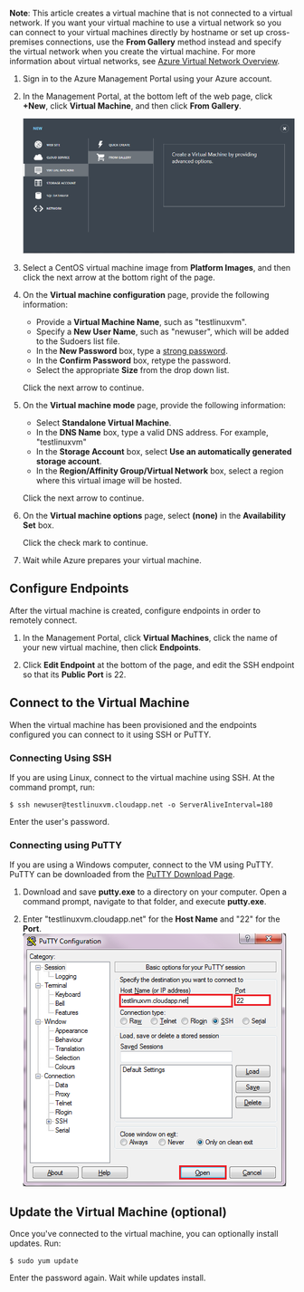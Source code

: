 <properties writer="kathydav" editor="tysonn" manager="jeffreyg" />

**Note**: This article creates a virtual machine that is not connected to a virtual network. If you want your virtual machine to use a virtual network so you can connect to your virtual machines directly by hostname or set up
cross-premises connections, use the **From Gallery** method instead and specify the virtual network when you create the virtual machine. For more information about virtual networks, see [Azure Virtual Network Overview][Azure Virtual Network Overview].

1.  Sign in to the Azure Management Portal using your Azure account.
2.  In the Management Portal, at the bottom left of the web page, click **+New**, click **Virtual Machine**, and then click **From Gallery**.

    ![Create a New Virtual Machine][Create a New Virtual Machine]

3.  Select a CentOS virtual machine image from **Platform Images**, and then click the next arrow at the bottom right of the page.

4.  On the **Virtual machine configuration** page, provide the following information:

    -   Provide a **Virtual Machine Name**, such as "testlinuxvm".
    -   Specify a **New User Name**, such as "newuser", which will be added to the Sudoers list file.
    -   In the **New Password** box, type a [strong password][strong password].
    -   In the **Confirm Password** box, retype the password.
    -   Select the appropriate **Size** from the drop down list.

    Click the next arrow to continue.

5.  On the **Virtual machine mode** page, provide the following information:

    -   Select **Standalone Virtual Machine**.
    -   In the **DNS Name** box, type a valid DNS address. For example, "testlinuxvm"
    -   In the **Storage Account** box, select **Use an automatically generated storage account**.
    -   In the **Region/Affinity Group/Virtual Network** box, select a region where this virtual image will be hosted.

    Click the next arrow to continue.

6.  On the **Virtual machine options** page, select **(none)** in the **Availability Set** box.

    Click the check mark to continue.

7.  Wait while Azure prepares your virtual machine.

## Configure Endpoints

After the virtual machine is created, configure endpoints in order to remotely connect.

1.  In the Management Portal, click **Virtual Machines**, click the name of your new virtual machine, then click **Endpoints**.

2.  Click **Edit Endpoint** at the bottom of the page, and edit the SSH endpoint so that its **Public Port** is 22.

## Connect to the Virtual Machine

When the virtual machine has been provisioned and the endpoints configured you can connect to it using SSH or PuTTY.

### Connecting Using SSH

If you are using Linux, connect to the virtual machine using SSH. At the command prompt, run:

    $ ssh newuser@testlinuxvm.cloudapp.net -o ServerAliveInterval=180

Enter the user's password.

### Connecting using PuTTY

If you are using a Windows computer, connect to the VM using PuTTY. PuTTY can be downloaded from the [PuTTY Download Page][PuTTY Download Page].

1.  Download and save **putty.exe** to a directory on your computer. Open a command prompt, navigate to that folder, and execute **putty.exe**.

2.  Enter "testlinuxvm.cloudapp.net" for the **Host Name** and "22" for the **Port**.
    ![PuTTY Screen][PuTTY Screen]

## Update the Virtual Machine (optional)

Once you've connected to the virtual machine, you can optionally install updates. Run:

    $ sudo yum update

Enter the password again. Wait while updates install.

  [Azure Virtual Network Overview]: http://go.microsoft.com/fwlink/p/?LinkID=294063
  [Create a New Virtual Machine]: ./media/create-and-configure-centos-vm-in-portal/CreateVM.png
  [strong password]: http://msdn.microsoft.com/en-us/library/ms161962.aspx
  [PuTTY Download Page]: http://www.puttyssh.org/download.html
  [PuTTY Screen]: ./media/create-and-configure-centos-vm-in-portal/putty.png
